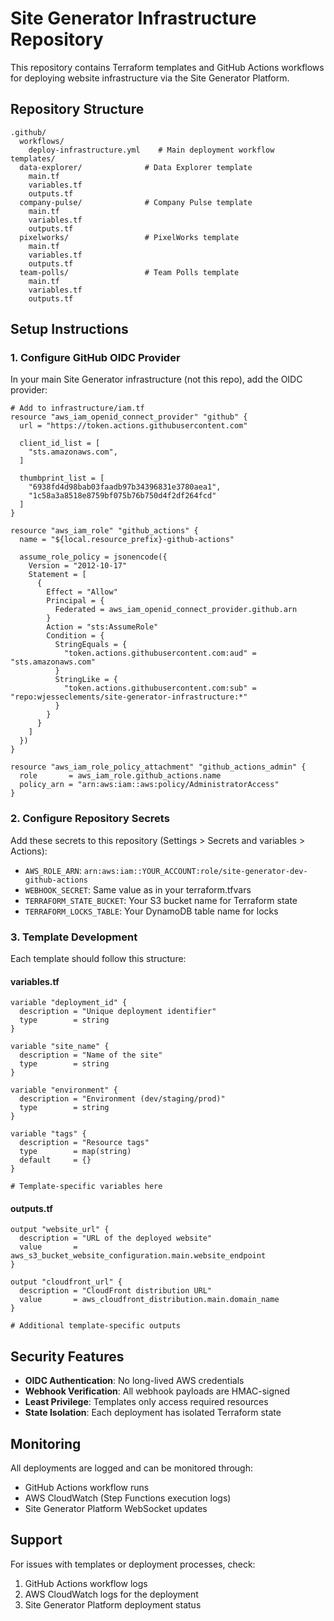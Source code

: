 # Site Generator Infrastructure Repository

This repository contains Terraform templates and GitHub Actions workflows for deploying website infrastructure via the Site Generator Platform.

## Repository Structure

```
.github/
  workflows/
    deploy-infrastructure.yml    # Main deployment workflow
templates/
  data-explorer/              # Data Explorer template
    main.tf
    variables.tf
    outputs.tf
  company-pulse/              # Company Pulse template
    main.tf
    variables.tf
    outputs.tf
  pixelworks/                 # PixelWorks template
    main.tf
    variables.tf
    outputs.tf
  team-polls/                 # Team Polls template
    main.tf
    variables.tf
    outputs.tf
```

## Setup Instructions

### 1. Configure GitHub OIDC Provider

In your main Site Generator infrastructure (not this repo), add the OIDC provider:

```hcl
# Add to infrastructure/iam.tf
resource "aws_iam_openid_connect_provider" "github" {
  url = "https://token.actions.githubusercontent.com"
  
  client_id_list = [
    "sts.amazonaws.com",
  ]
  
  thumbprint_list = [
    "6938fd4d98bab03faadb97b34396831e3780aea1",
    "1c58a3a8518e8759bf075b76b750d4f2df264fcd"
  ]
}

resource "aws_iam_role" "github_actions" {
  name = "${local.resource_prefix}-github-actions"

  assume_role_policy = jsonencode({
    Version = "2012-10-17"
    Statement = [
      {
        Effect = "Allow"
        Principal = {
          Federated = aws_iam_openid_connect_provider.github.arn
        }
        Action = "sts:AssumeRole"
        Condition = {
          StringEquals = {
            "token.actions.githubusercontent.com:aud" = "sts.amazonaws.com"
          }
          StringLike = {
            "token.actions.githubusercontent.com:sub" = "repo:wjesseclements/site-generator-infrastructure:*"
          }
        }
      }
    ]
  })
}

resource "aws_iam_role_policy_attachment" "github_actions_admin" {
  role       = aws_iam_role.github_actions.name
  policy_arn = "arn:aws:iam::aws:policy/AdministratorAccess"
}
```

### 2. Configure Repository Secrets

Add these secrets to this repository (Settings > Secrets and variables > Actions):

- `AWS_ROLE_ARN`: `arn:aws:iam::YOUR_ACCOUNT:role/site-generator-dev-github-actions`
- `WEBHOOK_SECRET`: Same value as in your terraform.tfvars
- `TERRAFORM_STATE_BUCKET`: Your S3 bucket name for Terraform state
- `TERRAFORM_LOCKS_TABLE`: Your DynamoDB table name for locks

### 3. Template Development

Each template should follow this structure:

#### variables.tf
```hcl
variable "deployment_id" {
  description = "Unique deployment identifier"
  type        = string
}

variable "site_name" {
  description = "Name of the site"
  type        = string
}

variable "environment" {
  description = "Environment (dev/staging/prod)"
  type        = string
}

variable "tags" {
  description = "Resource tags"
  type        = map(string)
  default     = {}
}

# Template-specific variables here
```

#### outputs.tf
```hcl
output "website_url" {
  description = "URL of the deployed website"
  value       = aws_s3_bucket_website_configuration.main.website_endpoint
}

output "cloudfront_url" {
  description = "CloudFront distribution URL"
  value       = aws_cloudfront_distribution.main.domain_name
}

# Additional template-specific outputs
```

## Security Features

- **OIDC Authentication**: No long-lived AWS credentials
- **Webhook Verification**: All webhook payloads are HMAC-signed
- **Least Privilege**: Templates only access required resources
- **State Isolation**: Each deployment has isolated Terraform state

## Monitoring

All deployments are logged and can be monitored through:
- GitHub Actions workflow runs
- AWS CloudWatch (Step Functions execution logs)
- Site Generator Platform WebSocket updates

## Support

For issues with templates or deployment processes, check:
1. GitHub Actions workflow logs
2. AWS CloudWatch logs for the deployment
3. Site Generator Platform deployment status